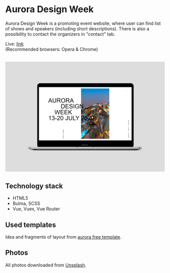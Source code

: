 # Aurora Design Week

Aurora Design Week is a promoting event website, where user can find list of shows and speakers (including short descriptions). There is also a possibility to contact the organizers in "contact" tab.

Live: [link](https://aurora.jewulska.pl)<br/>
(Recommended browsers: Opera & Chrome)

<br/>![Aurora design week](aurora-design-week.png)<br/>

## Technology stack
- HTML5
- Bulma, SCSS
- Vue, Vuex, Vue Router

## Used templates
Idea and fragments of layout from [aurora free template](https://www.uistore.design/items/aurora-free-web-elements-for-adobe-xd-and-sketch/).

## Photos
All photos downloaded from [Unsplash](https://unsplash.com).
